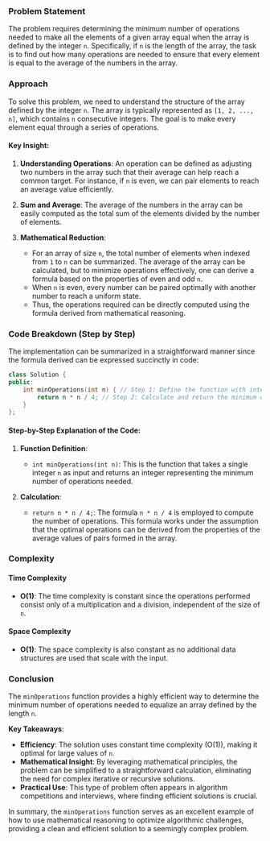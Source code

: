 ### Problem Statement

The problem requires determining the minimum number of operations needed to make all the elements of a given array equal when the array is defined by the integer `n`. Specifically, if `n` is the length of the array, the task is to find out how many operations are needed to ensure that every element is equal to the average of the numbers in the array. 

### Approach

To solve this problem, we need to understand the structure of the array defined by the integer `n`. The array is typically represented as `[1, 2, ..., n]`, which contains `n` consecutive integers. The goal is to make every element equal through a series of operations. 

#### Key Insight:

1. **Understanding Operations**: An operation can be defined as adjusting two numbers in the array such that their average can help reach a common target. For instance, if `n` is even, we can pair elements to reach an average value efficiently.

2. **Sum and Average**: The average of the numbers in the array can be easily computed as the total sum of the elements divided by the number of elements.

3. **Mathematical Reduction**: 
   - For an array of size `n`, the total number of elements when indexed from `1` to `n` can be summarized. The average of the array can be calculated, but to minimize operations effectively, one can derive a formula based on the properties of even and odd `n`.
   - When `n` is even, every number can be paired optimally with another number to reach a uniform state.
   - Thus, the operations required can be directly computed using the formula derived from mathematical reasoning.

### Code Breakdown (Step by Step)

The implementation can be summarized in a straightforward manner since the formula derived can be expressed succinctly in code:

```cpp
class Solution {
public:
    int minOperations(int n) { // Step 1: Define the function with integer input n
        return n * n / 4; // Step 2: Calculate and return the minimum operations using the derived formula
    }
};
```

#### Step-by-Step Explanation of the Code:

1. **Function Definition**:
   - `int minOperations(int n)`: This is the function that takes a single integer `n` as input and returns an integer representing the minimum number of operations needed.

2. **Calculation**:
   - `return n * n / 4;`: The formula `n * n / 4` is employed to compute the number of operations. This formula works under the assumption that the optimal operations can be derived from the properties of the average values of pairs formed in the array.

### Complexity

#### Time Complexity
- **O(1)**: The time complexity is constant since the operations performed consist only of a multiplication and a division, independent of the size of `n`.

#### Space Complexity
- **O(1)**: The space complexity is also constant as no additional data structures are used that scale with the input.

### Conclusion

The `minOperations` function provides a highly efficient way to determine the minimum number of operations needed to equalize an array defined by the length `n`. 

**Key Takeaways**:

- **Efficiency**: The solution uses constant time complexity \(O(1)\), making it optimal for large values of `n`.
- **Mathematical Insight**: By leveraging mathematical principles, the problem can be simplified to a straightforward calculation, eliminating the need for complex iterative or recursive solutions.
- **Practical Use**: This type of problem often appears in algorithm competitions and interviews, where finding efficient solutions is crucial.

In summary, the `minOperations` function serves as an excellent example of how to use mathematical reasoning to optimize algorithmic challenges, providing a clean and efficient solution to a seemingly complex problem.